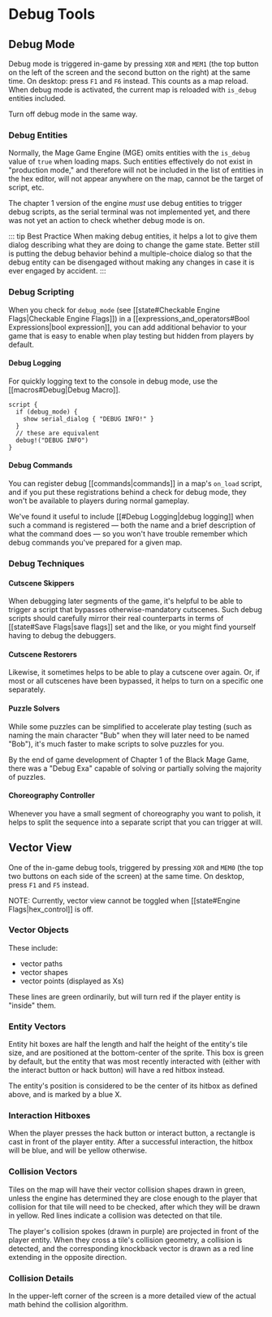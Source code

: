 # Debug Tools

## Debug Mode

Debug mode is triggered in-game by pressing `XOR` and `MEM1` (the top button on the left of the screen and the second button on the right) at the same time. On desktop: press `F1` and `F6` instead. This counts as a map reload. When debug mode is activated, the current map is reloaded with `is_debug` entities included.

Turn off debug mode in the same way.

### Debug Entities

Normally, the Mage Game Engine (MGE) omits entities with the `is_debug` value of `true` when loading maps. Such entities effectively do not exist in "production mode," and therefore will not be included in the list of entities in the hex editor, will not appear anywhere on the map, cannot be the target of script, etc.

The chapter 1 version of the engine *must* use debug entities to trigger debug scripts, as the serial terminal was not implemented yet, and there was not yet an action to check whether debug mode is on.

::: tip Best Practice
When making debug entities, it helps a lot to give them dialog describing what they are doing to change the game state. Better still is putting the debug behavior behind a multiple-choice dialog so that the debug entity can be disengaged without making any changes in case it is ever engaged by accident.
:::

### Debug Scripting

When you check for `debug_mode` (see [[state#Checkable Engine Flags|Checkable Engine Flags]]) in a [[expressions_and_operators#Bool Expressions|bool expression]], you can add additional behavior to your game that is easy to enable when play testing but hidden from players by default.

#### Debug Logging

For quickly logging text to the console in debug mode, use the [[macros#Debug|Debug Macro]].

```mgs{2,3,4,6}
script {
  if (debug_mode) {
    show serial_dialog { "DEBUG INFO!" }
  }
  // these are equivalent
  debug!("DEBUG INFO")
}
```

#### Debug Commands

You can register debug [[commands|commands]] in a map's `on_load` script, and if you put these registrations behind a check for debug mode, they won't be available to players during normal gameplay.

We've found it useful to include [[#Debug Logging|debug logging]] when such a command is registered — both the name and a brief description of what the command does — so you won't have trouble remember which debug commands you've prepared for a given map.

### Debug Techniques

#### Cutscene Skippers

When debugging later segments of the game, it's helpful to be able to trigger a script that bypasses otherwise-mandatory cutscenes. Such debug scripts should carefully mirror their real counterparts in terms of [[state#Save Flags|save flags]] set and the like, or you might find yourself having to debug the debuggers.

#### Cutscene Restorers

Likewise, it sometimes helps to be able to play a cutscene over again. Or, if most or all cutscenes have been bypassed, it helps to turn on a specific one separately.

#### Puzzle Solvers

While some puzzles can be simplified to accelerate play testing (such as naming the main character "Bub" when they will later need to be named "Bob"), it's much faster to make scripts to solve puzzles for you.

By the end of game development of Chapter 1 of the Black Mage Game, there was a "Debug Exa" capable of solving or partially solving the majority of puzzles.

#### Choreography Controller

Whenever you have a small segment of choreography you want to polish, it helps to split the sequence into a separate script that you can trigger at will.

## Vector View

One of the in-game debug tools, triggered by pressing `XOR` and `MEM0` (the top two buttons on each side of the screen) at the same time. On desktop, press `F1` and `F5` instead.

NOTE: Currently, vector view cannot be toggled when [[state#Engine Flags|hex_control]] is off.

### Vector Objects

These include:

- vector paths
- vector shapes
- vector points (displayed as Xs)

These lines are green ordinarily, but will turn red if the player entity is "inside" them.

### Entity Vectors

Entity hit boxes are half the length and half the height of the entity's tile size, and are positioned at the bottom-center of the sprite. This box is green by default, but the entity that was most recently interacted with (either with the interact button or hack button) will have a red hitbox instead.

The entity's position is considered to be the center of its hitbox as defined above, and is marked by a blue X.

### Interaction Hitboxes

When the player presses the hack button or interact button, a rectangle is cast in front of the player entity. After a successful interaction, the hitbox will be blue, and will be yellow otherwise.

### Collision Vectors

Tiles on the map will have their vector collision shapes drawn in green, unless the engine has determined they are close enough to the player that collision for that tile will need to be checked, after which they will be drawn in yellow. Red lines indicate a collision was detected on that tile.

The player's collision spokes (drawn in purple) are projected in front of the player entity. When they cross a tile's collision geometry, a collision is detected, and the corresponding knockback vector is drawn as a red line extending in the opposite direction.

### Collision Details

In the upper-left corner of the screen is a more detailed view of the actual math behind the collision algorithm.
